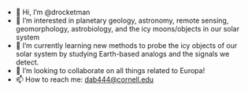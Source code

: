 - 👋 Hi, I’m @drocketman
- 👀 I’m interested in planetary geology, astronomy, remote sensing, geomorphology, astrobiology, and the icy moons/objects in our solar system
- 🌱 I’m currently learning new methods to probe the icy objects of our solar system by studying Earth-based analogs and the signals we detect.
- 💞️ I’m looking to collaborate on all things related to Europa!
- 📫 How to reach me: dab444@cornell.edu

<!---
drocketman/drocketman is a ✨ special ✨ repository because its `README.md` (this file) appears on your GitHub profile.
You can click the Preview link to take a look at your changes.
--->

